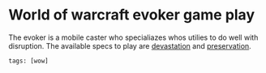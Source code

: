 # World of warcraft evoker game play

The evoker is a mobile caster who specialiazes whos utilies to do well with
disruption. The available specs to play are [devastation](../2) and
[preservation](../3).

    tags: [wow]
